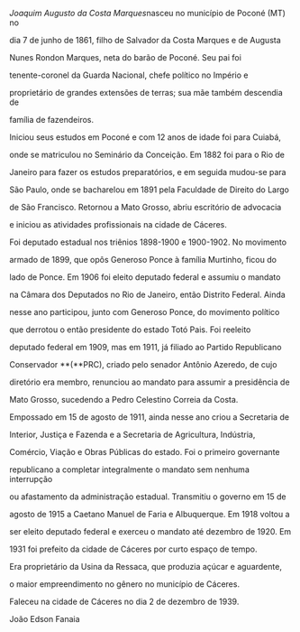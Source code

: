 

*Joaquim Augusto da Costa Marques*nasceu no município de Poconé (MT) no

dia 7 de junho de 1861, filho de Salvador da Costa Marques e de Augusta

Nunes Rondon Marques, neta do barão de Poconé. Seu pai foi

tenente-coronel da Guarda Nacional, chefe político no Império e

proprietário de grandes extensões de terras; sua mãe também descendia de

família de fazendeiros.



Iniciou seus estudos em Poconé e com 12 anos de idade foi para Cuiabá,

onde se matriculou no Seminário da Conceição. Em 1882 foi para o Rio de

Janeiro para fazer os estudos preparatórios, e em seguida mudou-se para

São Paulo, onde se bacharelou em 1891 pela Faculdade de Direito do Largo

de São Francisco. Retornou a Mato Grosso, abriu escritório de advocacia

e iniciou as atividades profissionais na cidade de Cáceres.



Foi deputado estadual nos triênios 1898-1900 e 1900-1902. No movimento

armado de 1899, que opôs Generoso Ponce à família Murtinho, ficou do

lado de Ponce. Em 1906 foi eleito deputado federal e assumiu o mandato

na Câmara dos Deputados no Rio de Janeiro, então Distrito Federal. Ainda

nesse ano participou, junto com Generoso Ponce, do movimento político

que derrotou o então presidente do estado Totó Pais. Foi reeleito

deputado federal em 1909, mas em 1911, já filiado ao Partido Republicano

Conservador **(**PRC), criado pelo senador Antônio Azeredo, de cujo

diretório era membro, renunciou ao mandato para assumir a presidência de

Mato Grosso, sucedendo a Pedro Celestino Correia da Costa.



Empossado em 15 de agosto de 1911, ainda nesse ano criou a Secretaria de

Interior, Justiça e Fazenda e a Secretaria de Agricultura, Indústria,

Comércio, Viação e Obras Públicas do estado. Foi o primeiro governante

republicano a completar integralmente o mandato sem nenhuma interrupção

ou afastamento da administração estadual. Transmitiu o governo em 15 de

agosto de 1915 a Caetano Manuel de Faria e Albuquerque. Em 1918 voltou a

ser eleito deputado federal e exerceu o mandato até dezembro de 1920. Em

1931 foi prefeito da cidade de Cáceres por curto espaço de tempo.



Era proprietário da Usina da Ressaca, que produzia açúcar e aguardente,

o maior empreendimento no gênero no município de Cáceres.



Faleceu na cidade de Cáceres no dia 2 de dezembro de 1939.



João Edson Fanaia



